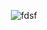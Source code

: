 <div align="center" >

![fdsf](https://user-images.githubusercontent.com/114512003/196053570-6dcb1e98-0955-4402-ab99-aa26bca9b342.gif)



</div>